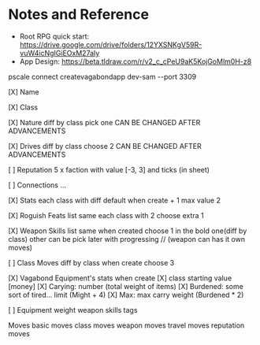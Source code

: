 # Notes and Reference

- Root RPG quick start: https://drive.google.com/drive/folders/12YXSNKgV59R-vuW4icNgIGiEOxM27aIy
- App Design: https://beta.tldraw.com/r/v2_c_cPeU9aK5KojGoMlm0H-z8

pscale connect createvagabondapp dev-sam --port 3309

[X] Name

[X] Class

[X] Nature
  diff by class
  pick one
  CAN BE CHANGED AFTER ADVANCEMENTS

[X] Drives
  diff by class
  choose 2
  CAN BE CHANGED AFTER ADVANCEMENTS

[ ] Reputation
  5 x faction with value [-3, 3] and ticks (in sheet)

[ ] Connections
  ...

[X] Stats
  each class with diff default
  when create + 1
  max value 2

[X] Roguish Feats
  list same
  each class with 2
  choose extra 1

[X] Weapon Skills
  list same
  when created
    choose 1 in the bold one(diff by class)
    other can be pick later with progressing
  // (weapon can has it own moves)

[ ] Class Moves
  diff by class
  when create choose 3

[X] Vagabond Equipment's stats
  when create
    [X] class starting value [money]
    [X] Carying: number (total weight of items)
    [X] Burdened: some sort of tired... limit (Might + 4)
    [X] Max: max carry weight (Burdened * 2)

[ ] Equipment
  weight
  weapon skills
  tags

Moves
  basic moves
  class moves
  weapon moves
  travel moves
  reputation moves
